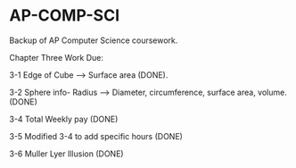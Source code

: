 AP-COMP-SCI
===========
Backup of AP Computer Science coursework.

Chapter Three Work Due:

3-1 Edge of Cube --> Surface area (DONE).

3-2 Sphere info- Radius --> Diameter, circumference, surface area, volume. (DONE)

3-4 Total Weekly pay (DONE)

3-5 Modified 3-4 to add specific hours (DONE)

3-6 Muller Lyer Illusion (DONE)
